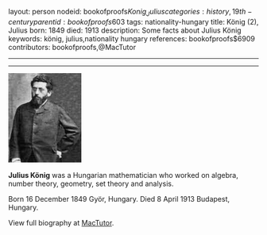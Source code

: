 layout: person
nodeid: bookofproofs$Konig_Julius
categories: history,19th-century
parentid: bookofproofs$603
tags: nationality-hungary
title: König (2), Julius
born: 1849
died: 1913
description: Some facts about Julius König
keywords: könig, julius,nationality hungary
references: bookofproofs$6909
contributors: bookofproofs,@MacTutor

---


---

![Konig_Julius.jpg](https://github.com/bookofproofs/bookofproofs.github.io/blob/main/_sources/_assets/images/portraits/Konig_Julius.jpg?raw=true)

**Julius König** was a Hungarian mathematician who worked on algebra, number theory, geometry, set theory and analysis.

Born 16 December 1849 Györ, Hungary. Died 8 April 1913 Budapest, Hungary.


View full biography at [MacTutor](https://mathshistory.st-andrews.ac.uk/Biographies/Konig_Julius/).